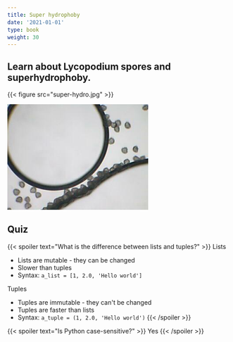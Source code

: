 ```yaml
---
title: Super hydrophoby
date: '2021-01-01'
type: book
weight: 30
---
```


## Learn about Lycopodium spores and superhydrophoby.

{{< figure src="super-hydro.jpg" >}}

![super-hydro](super-hydro.jpg)

## Quiz

{{< spoiler text="What is the difference between lists and tuples?" >}}
Lists

- Lists are mutable - they can be changed
- Slower than tuples
- Syntax: `a_list = [1, 2.0, 'Hello world']`

Tuples

- Tuples are immutable - they can't be changed
- Tuples are faster than lists
- Syntax: `a_tuple = (1, 2.0, 'Hello world')`
  {{< /spoiler >}}

{{< spoiler text="Is Python case-sensitive?" >}}
Yes
{{< /spoiler >}}
